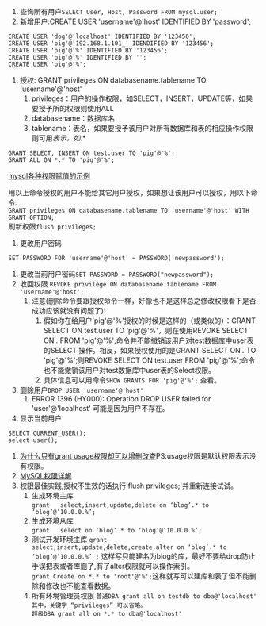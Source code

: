 1. 查询所有用户`SELECT User, Host, Password FROM mysql.user;`     
1. 新增用户:CREATE USER 'username'@'host' IDENTIFIED BY 'password';    

```
CREATE USER 'dog'@'localhost' IDENTIFIED BY '123456';
CREATE USER 'pig'@'192.168.1.101_' IDENDIFIED BY '123456';
CREATE USER 'pig'@'%' IDENTIFIED BY '123456';
CREATE USER 'pig'@'%' IDENTIFIED BY '';
CREATE USER 'pig'@'%';
```   

1.  授权: GRANT privileges ON databasename.tablename TO 'username'@'host'   
    1. privileges：用户的操作权限，如SELECT，INSERT，UPDATE等，如果要授予所的权限则使用ALL      
    1. databasename：数据库名
    1. tablename：表名，如果要授予该用户对所有数据库和表的相应操作权限则可用*表示，如*.*

```
GRANT SELECT, INSERT ON test.user TO 'pig'@'%';      
GRANT ALL ON *.* TO 'pig'@'%';      

```

[mysql各种权限赋值的示例](https://www.cnblogs.com/goodhacker/p/3373213.html)            

用以上命令授权的用户不能给其它用户授权，如果想让该用户可以授权，用以下命令:    
`GRANT privileges ON databasename.tablename TO 'username'@'host' WITH GRANT OPTION;`     
刷新权限`flush privileges;`       

1. 更改用户密码     

```
SET PASSWORD FOR 'username'@'host' = PASSWORD('newpassword');
```

1. 更改当前用户密码`SET PASSWORD = PASSWORD("newpassword");`    
1. 收回权限 `REVOKE privilege ON databasename.tablename FROM 'username'@'host';`       
    1. 注意(删除命令要跟授权命令一样，好像也不是这样总之修改权限看下是否成功应该就没有问题了):
        1. 假如你在给用户'pig'@'%'授权的时候是这样的（或类似的）：GRANT SELECT ON test.user TO 'pig'@'%'，则在使用REVOKE SELECT ON *.* FROM 'pig'@'%';命令并不能撤销该用户对test数据库中user表的SELECT 操作。相反，如果授权使用的是GRANT SELECT ON *.* TO 'pig'@'%';则REVOKE SELECT ON test.user FROM 'pig'@'%';命令也不能撤销该用户对test数据库中user表的Select权限。
        1. 具体信息可以用命令`SHOW GRANTS FOR 'pig'@'%';` 查看。    
1. 删除用户`DROP USER 'username'@'host'`     
    1. ERROR 1396 (HY000): Operation DROP USER failed for 'user'@'localhost' 可能是因为用户不存在。  
1. 显示当前用户    
```
SELECT CURRENT_USER();
select user();
```     
1. [为什么只有grant usage权限却可以增删改查](https://blog.csdn.net/ladofwind/article/details/47295425)PS:usage权限是默认权限表示没有权限。   
1. [MySQL权限详解](https://www.cnblogs.com/Csir/p/7889953.html)      
1. 权限最佳实践,授权不生效的话执行'flush privileges;'并重新连接试试。    
    1. 生成环境主库    
    `grant   select,insert,update,delete on ‘blog’.* to ‘blog’@’10.0.0.%’;`     
    1. 生成环境从库      
    `grant   select on ‘blog’.* to ‘blog’@’10.0.0.%’;`       
    1. 测试开发环境主库
    `grant   select,insert,update,delete,create,alter on ‘blog’.* to ‘blog’@’10.0.0.%’ ;` 这样写只能建名为blog的库，最好不要给drop防止手误把表或者库删了,有了alter权限就可以操作索引。    
    `grant Create on *.* to 'root'@'%';`这样就写可以建库和表了但不能删除和修改也不能查看数据。     
    1. 所有环境管理员权限
    `普通DBA grant all on testdb to dba@'localhost'  其中，关键字 “privileges” 可以省略。`    
    `超级DBA grant all on *.* to dba@'localhost'`     
    


